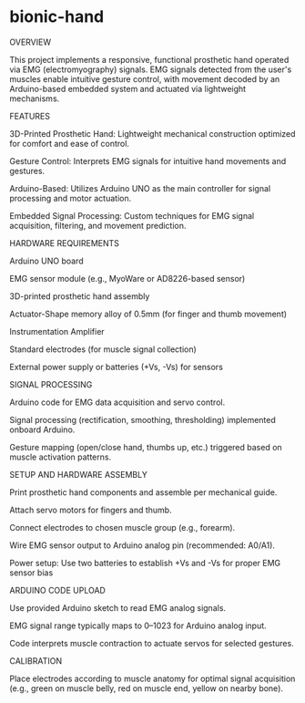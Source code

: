 # bionic-hand
OVERVIEW

This project implements a responsive, functional prosthetic hand operated via EMG (electromyography) signals. EMG signals detected from the user's muscles enable intuitive gesture control, with movement decoded by an Arduino-based embedded system and actuated via lightweight mechanisms.

FEATURES 

3D-Printed Prosthetic Hand: Lightweight mechanical construction optimized for comfort and ease of control.

Gesture Control: Interprets EMG signals for intuitive hand movements and gestures.

Arduino-Based: Utilizes Arduino UNO as the main controller for signal processing and motor actuation.

Embedded Signal Processing: Custom techniques for EMG signal acquisition, filtering, and movement prediction.


HARDWARE REQUIREMENTS

Arduino UNO board

EMG sensor module (e.g., MyoWare or AD8226-based sensor)

3D-printed prosthetic hand assembly

Actuator-Shape memory alloy of 0.5mm (for finger and thumb movement)

Instrumentation Amplifier

Standard electrodes (for muscle signal collection)

External power supply or batteries (+Vs, -Vs) for sensors


SIGNAL PROCESSING 

Arduino code for EMG data acquisition and servo control.

Signal processing (rectification, smoothing, thresholding) implemented onboard Arduino.

Gesture mapping (open/close hand, thumbs up, etc.) triggered based on muscle activation patterns.


SETUP AND HARDWARE ASSEMBLY 

Print prosthetic hand components and assemble per mechanical guide.

Attach servo motors for fingers and thumb.

Connect electrodes to chosen muscle group (e.g., forearm).

Wire EMG sensor output to Arduino analog pin (recommended: A0/A1).

Power setup: Use two batteries to establish +Vs and -Vs for proper EMG sensor bias


ARDUINO CODE UPLOAD

Use provided Arduino sketch to read EMG analog signals.

EMG signal range typically maps to 0–1023 for Arduino analog input.

Code interprets muscle contraction to actuate servos for selected gestures.


CALIBRATION 

Place electrodes according to muscle anatomy for optimal signal acquisition (e.g., green on muscle belly, red on muscle end, yellow on nearby bone).
